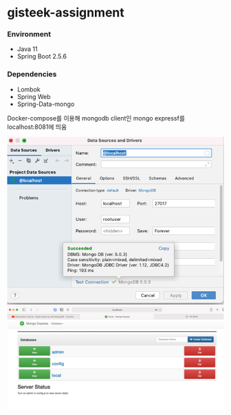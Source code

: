 # gisteek-assignment


### Environment
- Java 11
- Spring Boot 2.5.6

### Dependencies
- Lombok
- Spring Web
- Spring-Data-mongo





Docker-compose를 이용해 mongodb client인 mongo expressf를 localhost:8081에 띄움

<img src="https://raw.githubusercontent.com/ChoiEungi/git-blog-image/upload/img/202111131437994.png"><img src="https://raw.githubusercontent.com/ChoiEungi/git-blog-image/upload/img/202111131432073.png">



